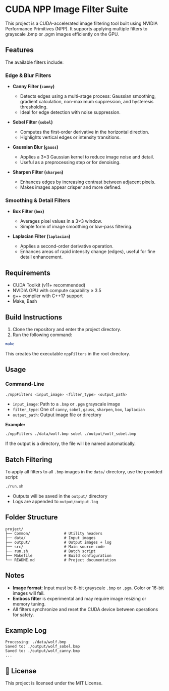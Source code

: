 # CUDA NPP Image Filter Suite

This project is a CUDA-accelerated image filtering tool built using NVIDIA Performance Primitives (NPP). It supports applying multiple filters to grayscale .bmp or .pgm images efficiently on the GPU.

## Features

The available filters include:

### Edge & Blur Filters

- **Canny Filter (`canny`)**
  - Detects edges using a multi-stage process: Gaussian smoothing, gradient calculation, non-maximum suppression, and hysteresis thresholding.
  - Ideal for edge detection with noise suppression.

- **Sobel Filter (`sobel`)**
  - Computes the first-order derivative in the horizontal direction.
  - Highlights vertical edges or intensity transitions.

- **Gaussian Blur (`gauss`)**
  - Applies a 3×3 Gaussian kernel to reduce image noise and detail.
  - Useful as a preprocessing step or for denoising.

- **Sharpen Filter (`sharpen`)**
  - Enhances edges by increasing contrast between adjacent pixels.
  - Makes images appear crisper and more defined.

### Smoothing & Detail Filters

- **Box Filter (`box`)**
  - Averages pixel values in a 3×3 window.
  - Simple form of image smoothing or low-pass filtering.

- **Laplacian Filter (`laplacian`)**
  - Applies a second-order derivative operation.
  - Enhances areas of rapid intensity change (edges), useful for fine detail enhancement.

## Requirements

* CUDA Toolkit (v11+ recommended)
* NVIDIA GPU with compute capability ≥ 3.5
* g++ compiler with C++17 support
* Make, Bash


## Build Instructions

1. Clone the repository and enter the project directory.
2. Run the following command:

```bash
make
```

This creates the executable `nppFilters` in the root directory.


## Usage

### Command-Line

```bash
./nppFilters <input_image> <filter_type> <output_path>
```

* `input_image`: Path to a `.bmp` or `.pgm` grayscale image
* `filter_type`: One of `canny`, `sobel`, `gauss`, `sharpen`, `box`, `laplacian`
* `output_path`: Output image file or directory

**Example:**

```bash
./nppFilters ./data/wolf.bmp sobel ./output/wolf_sobel.bmp
```

If the output is a directory, the file will be named automatically.


## Batch Filtering

To apply all filters to all `.bmp` images in the `data/` directory, use the provided script:

```bash
./run.sh
```

* Outputs will be saved in the `output/` directory
* Logs are appended to `output/output.log`


## Folder Structure

```
project/
├── Common/               # Utility headers
├── data/                 # Input images
├── output/               # Output images + log
├── src/                  # Main source code
├── run.sh                # Batch script
├── Makefile              # Build configuration
└── README.md             # Project documentation
```


## Notes

* **Image format**: Input must be 8-bit grayscale `.bmp` or `.pgm`. Color or 16-bit images will fail.
* **Emboss filter** is experimental and may require image resizing or memory tuning.
* All filters synchronize and reset the CUDA device between operations for safety.


## Example Log

```
Processing: ./data/wolf.bmp
Saved to: ./output/wolf_sobel.bmp
Saved to: ./output/wolf_canny.bmp
...
```


## 📄 License

This project is licensed under the MIT License.
